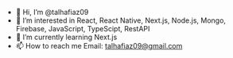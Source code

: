 - 👋 Hi, I’m @talhafiaz09
- 👀 I’m interested in React, React Native, Next.js, Node.js, Mongo, Firebase, JavaScript, TypeScipt, RestAPI
- 🌱 I’m currently learning Next.js 
- 📫 How to reach me Email: talhafiaz09@gmail.com
